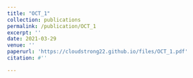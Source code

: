 ```yaml
---
title: "OCT_1"
collection: publications
permalink: /publication/OCT_1
excerpt: ''
date: 2021-03-29
venue: ''
paperurl: 'https://cloudstrong22.github.io/files/OCT_1.pdf'
citation: #''

---
```


[Download paper here]: (https://cloudstrong22.github.io/files/OCT_1.pdf)
